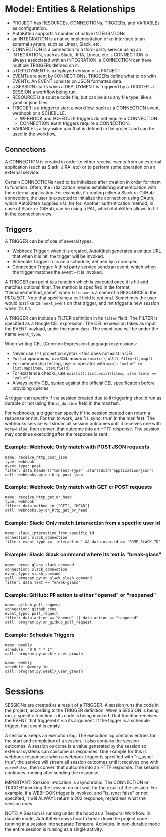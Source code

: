 # Model: Entities & Relationships

- PROJECT has RESOURCEs, CONNECTIONs, TRIGGERs, and VARIABLEs as configuration.
- AutoKitteh supports a number of native INTEGRATIONs.
- an INTEGRATION is a native implementation of an interface to an external system, such as Linear, Slack, etc.
- CONNECTION is a connection to a third-party service using an INTEGRATION, such as Slack, JIRA, Linear, etc.
  a CONNECTION is always associated with an INTEGRATION.
  a CONNECTION can have multiple TRIGGERs defined on it.
- a DEPLOYMENT is a deployed version of a PROJECT.
- EVENTs are sent by CONNECTIONs. TRIGGERs define what to do with EVENTs. An EVENT consists on JSON formatted data.
- a SESSION starts when a DEPLOYMENT is triggered by a TRIGGER. a SESSION a workflow being run.
- RESOURCE is a source code file, but can be also any file type, like a yaml or json files.
- TRIGGER is a trigger to start a workflow, such as a CONNECTION event, webhook or a SCHEDULE.
  - WEBHOOK and SCHEDULE triggers do not require a CONNECTION.
  - CONNECTION event triggers require a CONNECTION.
- VARIABLE is a key-value pair that is defined in the project and can be used in the workflow.

## Connections

A CONNECTION is created in order to either receive events from an external application (such as Slack, JIRA, etc) or to perform some operation on an external service.

Certain CONNECTIONs need to be initialized after creation in order for them to function. Often, the initialization means establishing authentication with the external application. For example, if creating either a Slack or GitHub connection, the user is expected to initialize the connection using OAuth, which AutoKitteh supplies a UI for for. Another authentication method, in case of Slack or GitHub, can be using a PAT, which AutoKitteh allows to fill in the connection view.

## Triggers

A TRIGGER can be of one of several types.

- Webhook Trigger: when it is created, AutoKitteh generates a unique URL that when it is hit, the trigger will be invoked.
- Schedule Trigger: runs on a schedule, defined by a cronspec.
- Connection Trigger: A third party service sends an event, which when the trigger matches the event - it is invoked.

A TRIGGER can point to a function which is executed once it is hit and matches optional filter. The method is specified in the format: "filename:method_name", when `filename` is a name of a RESOURCE in the PROJECT. Note that specifying a call field is optional. Sometimes the user would just like call `next_event` on that trigger, and not trigger a new session when it's hit.

A TRIGGER can include a FILTER definition in its `filter` field. The FILTER is specified as a Google CEL expression. The CEL expression takes as input the EVENT payload, under the name `data`. The event type will be under the name `event_type`.

When writing CEL (Common Expression Language) expressions:

- Never use `[*]` projection syntax - this does not exist in CEL
- For list operations, use CEL macros: `exists()`, `all()`, `filter()`, `map()`
- For membership testing, use `in` operator with `map()`: `"value" in list.map(item, item.field)`
- For existence checks, use `exists()`: `list.exists(item, item.field == "value")`
- Always verify CEL syntax against the official CEL specification before providing queries

A trigger can specify if the session created due to it triggering should run as durable or not using the `is_durable` field in the manifest.

For webhooks, a trigger can specify if the session created can return a response or not. For that to work, use "is_sync: true" in the manifest. The webhooks service will stream all session outcomes until it receives one with `more=False`, then convert that outcome into an HTTP response. The session may continue executing after the response is sent.

### Example: Webhook: Only match with POST JSON requests

```
name: receive_http_post_json
type: webhook
event_type: post
filter: data.headers["Content-Type"].startsWith("application/json")
call: webhooks.py:on_http_post_json
```

### Example: Webhook: Only match with GET or POST requests

```
name: receive_http_get_or_head
type: webhook
filter: data.method in ["GET", "HEAD"]
call: webhooks.py:on_http_get_or_head
```

### Example: Slack: Only match `interaction` from a specific user id

```
name: slack_interaction_from_specific_id
connection: slack_connection
filter: event_type == 'interaction' && data.user.id == 'SOME_SLACK_ID'
```

### Example: Slack: Slack command where its text is "break-glass"

```
name: break_glass_slack_command
connection: slack_connection
event_type: slash_command
call: program.py:on_slack_slash_command
filter: data.text == "break-glass"
```

### Example: GitHub: PR action is either "opened" or "reopened"

```
name: github_pull_request
connection: github_conn
event_type: pull_request
filter: data.action == "opened" || data.action == "reopened"
call: program.py:on_github_pull_request
```

### Example: Schedule Triggers

```
name: weekly
schedule: "0 0 * * 1"
call: program.py:weekly_user_growth
```

```
name: weekly
schedule: @every 1w
call: program.py:weekly_user_growth
```

# Sessions

SESSIONs are created as a result of a TRIGGER. A session runs the code in the project, according to the TRIGGER definition. When a SESSION is being ran, a specific function in its code is being invoked. That function receives the EVENT that triggered it via its argument. If the trigger is a schedule trigger, that event is empty.

A sessions keeps an execution log. The execution log contains entries for the start and completion of a session. It also contains the session outcomes. A session outcome is a value generated by the session so external systems can consume as responses. One example for this is webhook responses: when a webhook trigger is specified with "is_sync: true", the service will stream all session outcomes until it receives one with `more=False`, then convert that outcome into an HTTP response. The session continues running after sending the response.

IMPORTANT: Session invocation is asynchronic. The CONNECTION or TRIGGER invoking the session do not wait for the result of the session. For example, if a WEBHOOK trigger is invoked, and "is_sync: false" or not specified, it will ALWAYS return a 202 response, regardless what the session does.

NOTE: A Session is running under the hood as a Temporal Workflow. In durable mode, AutoKitteh knows how to break down the project code running in a session into separate Temporal Activities. In non-durable mode the entire session is running as a single activity.
